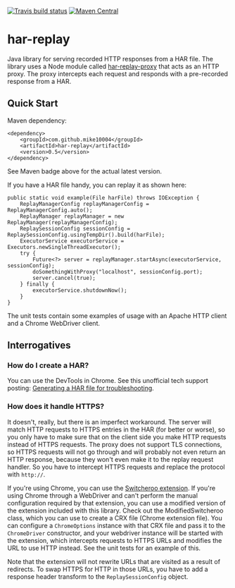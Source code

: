 [![Travis build status](https://img.shields.io/travis/mike10004/har-replay.svg)](https://travis-ci.org/mike10004/har-replay)
[![Maven Central](https://img.shields.io/maven-central/v/com.github.mike10004/har-replay.svg)](https://repo1.maven.org/maven2/com/github/mike10004/har-replay/)

har-replay
==========

Java library for serving recorded HTTP responses from a HAR file. The library
uses a Node module called [har-replay-proxy] that acts as an HTTP proxy. The
proxy intercepts each request and responds with a pre-recorded response from 
a HAR.

Quick Start
-----------

Maven dependency:

    <dependency>
        <groupId>com.github.mike10004</groupId>
        <artifactId>har-replay</artifactId>
        <version>0.5</version>
    </dependency>

See Maven badge above for the actual latest version.

If you have a HAR file handy, you can replay it as shown here:

    public static void example(File harFile) throws IOException {
        ReplayManagerConfig replayManagerConfig = ReplayManagerConfig.auto();
        ReplayManager replayManager = new ReplayManager(replayManagerConfig);
        ReplaySessionConfig sessionConfig = ReplaySessionConfig.usingTempDir().build(harFile);
        ExecutorService executorService = Executors.newSingleThreadExecutor();
        try {
            Future<?> server = replayManager.startAsync(executorService, sessionConfig);
            doSomethingWithProxy("localhost", sessionConfig.port);
            server.cancel(true);
        } finally {
            executorService.shutdownNow();
        }
    }

The unit tests contain some examples of usage with an Apache HTTP client and a
Chrome WebDriver client. 

Interrogatives
--------------

### How do I create a HAR?

You can use the DevTools in Chrome. See this unofficial tech support posting:
[Generating a HAR file for troubleshooting][har-howto]. 

### How does it handle HTTPS?

It doesn't, really, but there is an imperfect workaround. The server will match
HTTP requests to HTTPS entries in the HAR (for better or worse), so you only have
to make sure that on the client side you make HTTP requests instead of HTTPS 
requests. The proxy does not support TLS connections, so HTTPS requests will not
go through and will probably not even return an HTTP response, because they 
won't even make it to the replay request handler. So you have to intercept HTTPS 
requests and replace the protocol with `http://`.

If you're using Chrome, you can use the [Switcheroo extension][switcheroo].
If you're using Chrome through a WebDriver and can't perform the manual 
configuration required by that extension, you can use a modified version of
the extension included with this library. Check out the ModifiedSwitcheroo
class, which you can use to create a CRX file (Chrome extension file). You can
configure a `ChromeOptions` instance with that CRX file and pass it to the
`ChromeDriver` constructor, and your webdriver instance will be started with
the extension, which intercepts requests to HTTPS URLs and modifies the URL to
use HTTP instead. See the unit tests for an example of this.

Note that the extension will not rewrite URLs that are visited as a result of
redirects. To swap HTTPS for HTTP in those URLs, you have to add a response
header transform to the `ReplaySessionConfig` object.

[har-replay-proxy]: https://github.com/mike10004/har-replay-proxy
[switcheroo]: https://chrome.google.com/webstore/detail/switcheroo-redirector/cnmciclhnghalnpfhhleggldniplelbg
[har-howto]: https://support.zendesk.com/hc/en-us/articles/204410413-Generating-a-HAR-file-for-troubleshooting

